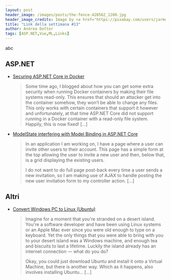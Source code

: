 ```yaml
---
layout: post
header_image: /images/posts/the-fence-428562_1280.jpg
header_image_credits: Image by <a href="https://pixabay.com/users/jarmoluk-143740/?utm_source=link-attribution&amp;utm_medium=referral&amp;utm_campaign=image&amp;utm_content=428562">Michal Jarmoluk</a> from <a href="https://pixabay.com/?utm_source=link-attribution&amp;utm_medium=referral&amp;utm_campaign=image&amp;utm_content=428562">Pixabay</a>
title: "Link della settimana #13"
author: Andrea Dottor
tags: [ASP.NET,Vue,ML,Links]
---
```


abc 
<!--more-->

## ASP<span>.NET

* [Securing ASP.NET Core in Docker](https://rehansaeed.com/securing-asp-net-core-in-docker/)
    >Some time ago, I blogged about how you can get some extra security when running Docker containers by making their file systems read-only. This ensures that should an attacker get into the container somehow, they won’t be able to change any files. This only works with certain containers that support it however and unfortunately, at that time ASP.NET Core did not support running in a Docker container with a read-only file system. Happily, this is now fixed! [...]
    
* [ModelState interfering with Model Binding in ASP.NET Core](https://www.jerriepelser.com/blog/modelstate-overriding-model-binding-aspnet-core/)
    >In an application I am working on, I have a page where a user can invite other users to their account. This page has a simple form at the top allowing the user to invite a new user and then, below that, is a grid displaying the existing users.
    >
    >I do not want to do full page post-back every time a user sends a new invitation, so I am making use of AJAX to handle posting the new user invitation form to my controller action. [...]
    

    
## Altri

* [Convert Windows PC to Linux (Ubuntu)](https://auth0.com/blog/convert-windows-pc-to-linux-ubuntu-dev-environment/)
    >Imagine for a moment that you're stranded on a desert island. You're a software developer and have been using Linux systems or an Apple Mac ever since you were old enough to type on a keyboard. Yet the only things that you were able to bring with you to your desert island was a Windows machine, and enough tea and biscuits to last a lifetime. Luckily the island already has an internet connection — what do you do?
    >
    >Okay, you could just download Ubuntu and install it onto a Virtual Machine, but there is another way. Which as it happens, also involves installing Ubuntu... [...]
    
